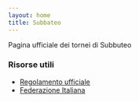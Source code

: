 ```yaml
---
layout: home
title: Subbateo
---
```


Pagina ufficiale dei tornei di Subbuteo


### Risorse utili

- [Regolamento ufficiale](/data/regolamento.pdf)
- [Federazione Italiana](http://www.fisct.it/)
